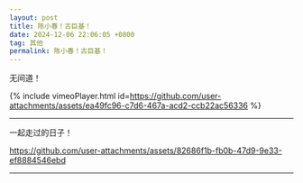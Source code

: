 ```yaml
---
layout: post
title: 陈小春！古巨基！
date: 2024-12-06 22:06:05 +0800
tag: 其他
permalink: 陈小春！古巨基！
---
```

无间道！  

{% include vimeoPlayer.html id=https://github.com/user-attachments/assets/ea49fc96-c7d6-467a-acd2-ccb22ac56336 %}

---

一起走过的日子！  

https://github.com/user-attachments/assets/82686f1b-fb0b-47d9-9e33-ef8884546ebd

---

